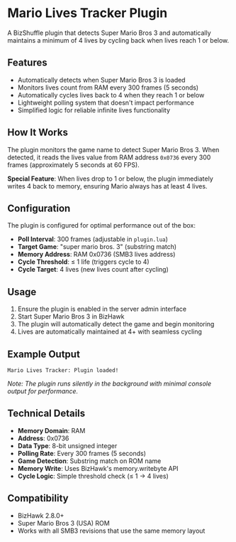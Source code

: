 # Mario Lives Tracker Plugin

A BizShuffle plugin that detects Super Mario Bros 3 and automatically maintains a minimum of 4 lives by cycling back when lives reach 1 or below.

## Features

- Automatically detects when Super Mario Bros 3 is loaded
- Monitors lives count from RAM every 300 frames (5 seconds)
- Automatically cycles lives back to 4 when they reach 1 or below
- Lightweight polling system that doesn't impact performance
- Simplified logic for reliable infinite lives functionality

## How It Works

The plugin monitors the game name to detect Super Mario Bros 3. When detected, it reads the lives value from RAM address `0x0736` every 300 frames (approximately 5 seconds at 60 FPS).

**Special Feature**: When lives drop to 1 or below, the plugin immediately writes 4 back to memory, ensuring Mario always has at least 4 lives.

## Configuration

The plugin is configured for optimal performance out of the box:

- **Poll Interval**: 300 frames (adjustable in `plugin.lua`)
- **Target Game**: "super mario bros. 3" (substring match)
- **Memory Address**: RAM 0x0736 (SMB3 lives address)
- **Cycle Threshold**: ≤ 1 life (triggers cycle to 4)
- **Cycle Target**: 4 lives (new lives count after cycling)

## Usage

1. Ensure the plugin is enabled in the server admin interface
2. Start Super Mario Bros 3 in BizHawk
3. The plugin will automatically detect the game and begin monitoring
4. Lives are automatically maintained at 4+ with seamless cycling

## Example Output

```
Mario Lives Tracker: Plugin loaded!
```

*Note: The plugin runs silently in the background with minimal console output for performance.*

## Technical Details

- **Memory Domain**: RAM
- **Address**: 0x0736
- **Data Type**: 8-bit unsigned integer
- **Polling Rate**: Every 300 frames (5 seconds)
- **Game Detection**: Substring match on ROM name
- **Memory Write**: Uses BizHawk's memory.writebyte API
- **Cycle Logic**: Simple threshold check (≤ 1 → 4 lives)

## Compatibility

- BizHawk 2.8.0+
- Super Mario Bros 3 (USA) ROM
- Works with all SMB3 revisions that use the same memory layout